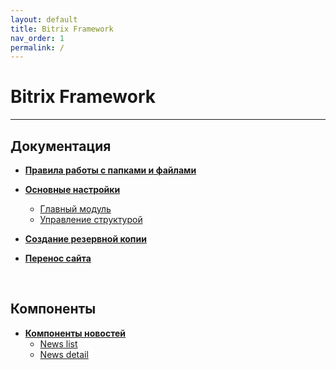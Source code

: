 ```yaml
---
layout: default
title: Bitrix Framework
nav_order: 1
permalink: /
---
```


# Bitrix Framework
---

## Документация

- [**Правила работы с папками и файлами**](/bitrix/docs/folders-files)

- [**Основные настройки**](/bitrix/docs/settings)
  - [Главный модуль](/bitrix/docs/settings/settings)
  - [Управление структурой](/bitrix/docs/settings/fileman#управление-структурой)

- [**Создание резервной копии**](/bitrix/docs/backups)

- [**Перенос сайта**](/bitrix/docs/restore)

<br>

## Компоненты

- [**Компоненты новостей**](/bitrix/components/news/)
  - [News list](/bitrix/components/news/news.list)
  - [News detail](/bitrix/components/news/news.detail)

<br>
